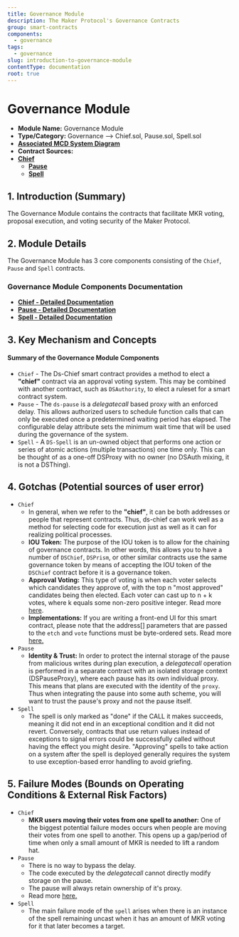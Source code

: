 ```yaml
---
title: Governance Module
description: The Maker Protocol's Governance Contracts
group: smart-contracts
components:
  - governance
tags:
  - governance
slug: introduction-to-governance-module
contentType: documentation
root: true
---
```


# Governance Module

* **Module Name:** Governance Module
* **Type/Category:** Governance —&gt; Chief.sol, Pause.sol, Spell.sol
* [**Associated MCD System Diagram**](https://github.com/makerdao/dss/wiki)
* **Contract Sources:**
* [**Chief**](https://github.com/dapphub/ds-chief/blob/master/src/chief.sol)
  * [**Pause**](https://github.com/dapphub/ds-pause/blob/master/src/pause.sol)
  * [**Spell**](https://github.com/dapphub/ds-spell/blob/master/src/spell.sol)

## 1. Introduction (Summary)

The Governance Module contains the contracts that facilitate MKR voting, proposal execution, and voting security of the Maker Protocol.

## 2. Module Details

The Governance Module has 3 core components consisting of the `Chief`, `Pause` and `Spell` contracts.

### Governance Module Components Documentation

* [**Chief - Detailed Documentation**](https://docs.makerdao.com/smart-contract-modules/governance-module/chief-detailed-documentation)
* [**Pause - Detailed Documentation**](https://docs.makerdao.com/smart-contract-modules/governance-module/pause-detailed-documentation)
* [**Spell - Detailed Documentation**](https://docs.makerdao.com/smart-contract-modules/governance-module/spell-detailed-documentation)

## 3. Key Mechanism and Concepts

#### Summary of the Governance **Module Components**

* `Chief` - The Ds-Chief smart contract provides a method to elect a **"chief"** contract via an approval voting system. This may be combined with another contract, such as `DSAuthority`, to elect a ruleset for a smart contract system.
* `Pause` - The `ds-pause` is a _delegatecall_ based proxy with an enforced delay. This allows authorized users to schedule function calls that can only be executed once a predetermined waiting period has elapsed. The configurable delay attribute sets the minimum wait time that will be used during the governance of the system.
* `Spell` - A `DS-Spell` is an un-owned object that performs one action or series of atomic actions (multiple transactions) one time only. This can be thought of as a one-off DSProxy with no owner (no DSAuth mixing, it is not a DSThing).

## 4. Gotchas (Potential sources of user error)

* `Chief`
  * In general, when we refer to the **"chief"**, it can be both addresses or people that represent contracts. Thus, ds-chief can work well as a method for selecting code for execution just as well as it can for realizing political processes.
  * **IOU Token:** The purpose of the IOU token is to allow for the chaining of governance contracts. In other words, this allows you to have a number of `DSChief`, `DSPrism`, or other similar contracts use the same governance token by means of accepting the IOU token of the `DSChief` contract before it is a governance token.
  * **Approval Voting:** This type of voting is when each voter selects which candidates they approve of, with the top n "most approved" candidates being then elected. Each voter can cast up to n + k votes, where k equals some non-zero positive integer. Read more [here](https://docs.makerdao.com/smart-contract-modules/governance-module/chief-detailed-documentation#approval-voting).
  * **Implementations:** If you are writing a front-end UI for this smart contract, please note that the address[] parameters that are passed to the `etch` and `vote` functions must be byte-ordered sets. Read more [here.](https://docs.makerdao.com/smart-contract-modules/governance-module/chief-detailed-documentation#implementations)
* `Pause`
  * **Identity & Trust:** In order to protect the internal storage of the pause from malicious writes during plan execution, a _delegatecall_ operation is performed in a separate contract with an isolated storage context (DSPauseProxy), where each pause has its own individual proxy. This means that plans are executed with the identity of the `proxy`. Thus when integrating the pause into some auth scheme, you will want to trust the pause's proxy and not the pause itself.
* `Spell`
  * The spell is only marked as "done" if the CALL it makes succeeds, meaning it did not end in an exceptional condition and it did not revert. Conversely, contracts that use return values instead of exceptions to signal errors could be successfully called without having the effect you might desire. "Approving" spells to take action on a system after the spell is deployed generally requires the system to use exception-based error handling to avoid griefing.

## 5. Failure Modes (Bounds on Operating Conditions & External Risk Factors)

* `Chief`
  * **MKR users moving their votes from one spell to another:** One of the biggest potential failure modes occurs when people are moving their votes from one spell to another. This opens up a gap/period of time when only a small amount of MKR is needed to lift a random hat.
* `Pause`
  * There is no way to bypass the delay.
  * The code executed by the _delegatecall_ cannot directly modify storage on the pause.
  * The pause will always retain ownership of it's proxy.
  * Read more [here.](https://docs.makerdao.com/smart-contract-modules/governance-module/pause-detailed-documentation#5-failure-modes-bounds-on-operating-conditions-and-external-risk-factors)
* `Spell`
  * The main failure mode of the `spell` arises when there is an instance of the spell remaining uncast when it has an amount of MKR voting for it that later becomes a target.
  
